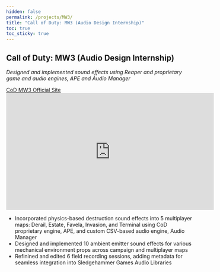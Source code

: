 ```yaml
---
hidden: false
permalink: /projects/MW3/
title: "Call of Duty: MW3 (Audio Design Internship)"
toc: true
toc_sticky: true
---
```



## Call of Duty: MW3 (Audio Design Internship)
*Designed and implemented sound effects using Reaper and proprietary game and audio engines, APE and Audio Manager*

<div markdown="1">
  <a href="https://www.callofduty.com/modernwarfare3" class="btn btn--primary"><i class="fa-solid fa-gun"></i> CoD MW3 Official Site</a>
</div>

<iframe width="560" height="315" src="https://www.youtube.com/embed/J7OQeF72Oik?si=2PzTYPSi_c6aQgZL" title="YouTube video player" frameborder="0" allow="accelerometer; autoplay; clipboard-write; encrypted-media; gyroscope; picture-in-picture; web-share" referrerpolicy="strict-origin-when-cross-origin" allowfullscreen></iframe>

- Incorporated physics-based destruction sound effects into 5 multiplayer maps: Derail, Estate, Favela, Invasion, and Terminal using CoD proprietary engine, APE, and custom CSV-based audio engine, Audio Manager
  <!-- - Implemented in CoD proprietary engine, APE, and custom CSV-based audio engine, Audio Manager -->
  <!-- - Used knowledge of audio design fundamentals to make custom sound banks for each audio asset  -->
    <!-- - Configured audio asset sound banks, specifying parameters such as volume, pitch, fade, and bussing structures -->
    <!-- - Ensured efficient memory usage by reusing audio asset aliases across physics sounds, tightly trimming wav file tails, and reducing sounds to mono when stereo is unnecessary -->
- Designed and implemented 10 ambient emitter sound effects for various mechanical environment props across campaign and multiplayer maps
- Refinined and edited 6 field recording sessions, adding metadata for seamless integration into Sledgehammer Games Audio Libraries

<!-- <div style="display: flex; gap: 20px;"> -->
<!-- <div>
  <div>
    <h5>physics-based destructible environment objects</h5>
    <video width="640" height="360" controls><source src="/assets/videos/CoD_destructibles.mp4" type="video/mp4">Your browser does not support the video tag. You can download the video by
      <a href="/assets/videos/CoD_destructibles.mp4">clicking here</a>.
    </video>
  </div>
</div> -->
